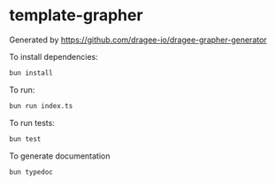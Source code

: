 # template-grapher

Generated by https://github.com/dragee-io/dragee-grapher-generator

To install dependencies:

```bash
bun install
```

To run:

```bash
bun run index.ts
```

To run tests:

```bash
bun test
```

To generate documentation

```bash
bun typedoc
```